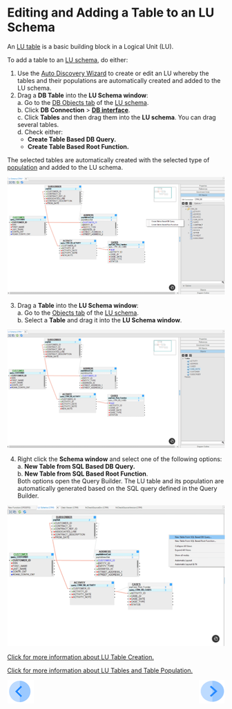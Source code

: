 # Editing and Adding a Table to an LU Schema

An [LU table](/articles/06_LU_tables/01_LU_tables_overview.md)  is a basic building block in a Logical Unit (LU).

To add a table to an [LU schema](/articles/03_logical_units/03_LU_schema_window.md), do either: 

1. Use the [Auto Discovery Wizard](/articles/03_logical_units/06_auto_discovery_wizard.md) to create or edit an LU whereby the tables and their populations are automatically created and added to the LU schema.
2. Drag a **DB Table** into the **LU Schema window**:\
   a. Go to the [DB Objects tab](/articles/03_logical_units/03_LU_schema_window.md#logical-unit-lu-tabs) of the [LU schema](/articles/03_logical_units/03_LU_schema_window.md). \
   b. Click **DB Connection** > [**DB interface**](/articles/05_DB_interfaces/03_DB_interfaces_overview.md).\
   c. Click **Tables** and then drag them into the **LU schema**. You can drag several tables.\
   d. Check either: 
    * **Create Table Based DB Query.**
    * **Create Table Based Root Function.**

The selected tables are automatically created with the selected type of [population](/articles/07_table_population/01_table_population_overview.md) and added to the LU schema.

![image](/articles/03_logical_units/images/03_09_01_tables1.png)


3. Drag a **Table** into the **LU Schema window**:\
    a. Go to the [Objects tab](/articles/03_logical_units/03_LU_schema_window.md#logical-unit-lu-tabs) of the [LU schema](/articles/03_logical_units/03_LU_schema_window.md).\
    b. Select a **Table** and drag it into the **LU Schema window**.


![image](/articles/03_logical_units/images/03_09_02_tables2.png)

4. Right click the **Schema window** and select one of the following options:\
    a. **New Table from SQL Based DB Query.**\
    b. **New Table from SQL Based Root Function**.\
Both options open the Query Builder. The LU table and its population are automatically generated based on the SQL query defined in the Query Builder.

![image](/articles/03_logical_units/images/03_09_03_tables3.png)


[Click for more information about LU Table Creation.](/articles/06_LU_tables/02_create_an_LU_table.md)

[Click for more information about LU Tables and Table Population. ](/articles/07_table_population/01_table_population_overview.md)

[![Previous](/articles/images/Previous.png)](/articles/03_logical_units/08_define_root_table_and_instance_ID_LU_schema.md)[<img align="right" width="60" height="54" src="/articles/images/Next.png">](/articles/03_logical_units/10_delete_table_from_a_schema.md)

